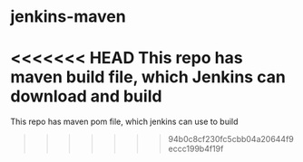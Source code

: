 # jenkins-maven
<<<<<<< HEAD
This repo has maven build file, which Jenkins can download and build 
========
This repo has maven pom file, which jenkins can use to build
>>>>>>> 94b0c8cf230fc5cbb04a20644f9eccc199b4f19f

